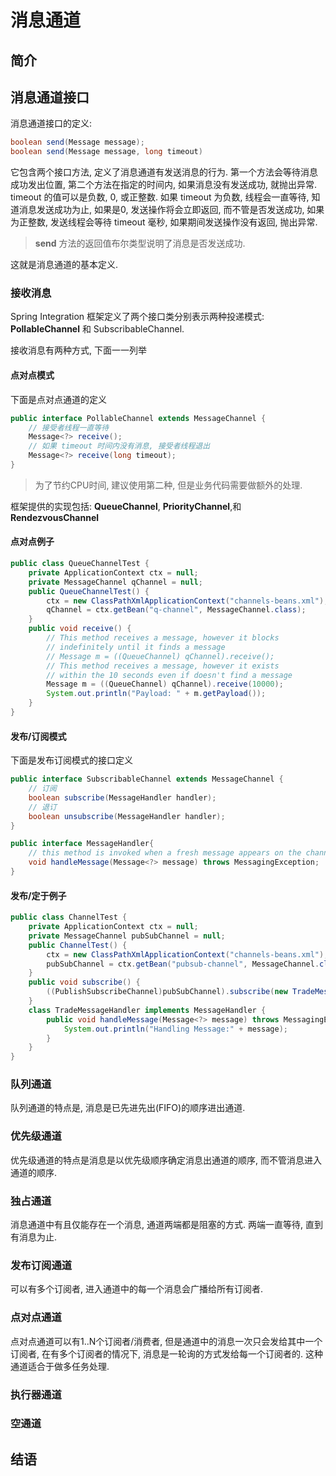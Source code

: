 # 消息通道

## 简介

## 消息通道接口

消息通道接口的定义:

```java
boolean send(Message message);
boolean send(Message message, long timeout)
```

它包含两个接口方法, 定义了消息通道有发送消息的行为. 第一个方法会等待消息成功发出位置, 第二个方法在指定的时间内, 如果消息没有发送成功, 就抛出异常. timeout 的值可以是负数, 0, 或正整数. 如果 timeout 为负数, 线程会一直等待, 知道消息发送成功为止, 如果是0, 发送操作将会立即返回, 而不管是否发送成功, 如果为正整数, 发送线程会等待 timeout 毫秒, 如果期间发送操作没有返回, 抛出异常.

> **send** 方法的返回值布尔类型说明了消息是否发送成功.

这就是消息通道的基本定义.

### 接收消息

Spring Integration 框架定义了两个接口类分别表示两种投递模式: **PollableChannel** 和 SubscribableChannel.

接收消息有两种方式, 下面一一列举

#### 点对点模式

下面是点对点通道的定义

```java
public interface PollableChannel extends MessageChannel {
    // 接受者线程一直等待
    Message<?> receive();
    // 如果 timeout 时间内没有消息, 接受者线程退出
    Message<?> receive(long timeout);
}
```

> 为了节约CPU时间, 建议使用第二种, 但是业务代码需要做额外的处理.

框架提供的实现包括: **QueueChannel**, **PriorityChannel**,和 **RendezvousChannel**

#### 点对点例子

```java
public class QueueChannelTest {
    private ApplicationContext ctx = null;
    private MessageChannel qChannel = null;
    public QueueChannelTest() {
        ctx = new ClassPathXmlApplicationContext("channels-beans.xml");
        qChannel = ctx.getBean("q-channel", MessageChannel.class);
    }
    public void receive() {
        // This method receives a message, however it blocks
        // indefinitely until it finds a message
        // Message m = ((QueueChannel) qChannel).receive();
        // This method receives a message, however it exists
        // within the 10 seconds even if doesn't find a message
        Message m = ((QueueChannel) qChannel).receive(10000);
        System.out.println("Payload: " + m.getPayload());
    }
}
```

#### 发布/订阅模式

下面是发布订阅模式的接口定义

```java
public interface SubscribableChannel extends MessageChannel {
    // 订阅
    boolean subscribe(MessageHandler handler);
    // 退订
    boolean unsubscribe(MessageHandler handler);
}

public interface MessageHandler{
    // this method is invoked when a fresh message appears on the channel
    void handleMessage(Message<?> message) throws MessagingException;
}
```

#### 发布/定于例子

```java
public class ChannelTest {
    private ApplicationContext ctx = null;
    private MessageChannel pubSubChannel = null;
    public ChannelTest() {
        ctx = new ClassPathXmlApplicationContext("channels-beans.xml");
        pubSubChannel = ctx.getBean("pubsub-channel", MessageChannel.class);
    }
    public void subscribe() {
        ((PublishSubscribeChannel)pubSubChannel).subscribe(new TradeMessageHandler());
    }
    class TradeMessageHandler implements MessageHandler {
        public void handleMessage(Message<?> message) throws MessagingException {
            System.out.println("Handling Message:" + message);
        }
    }
}
```

### 队列通道

队列通道的特点是, 消息是已先进先出(FIFO)的顺序进出通道.

### 优先级通道

优先级通道的特点是消息是以优先级顺序确定消息出通道的顺序, 而不管消息进入通道的顺序.

### 独占通道

消息通道中有且仅能存在一个消息, 通道两端都是阻塞的方式. 两端一直等待, 直到有消息为止.

### 发布订阅通道

可以有多个订阅者, 进入通道中的每一个消息会广播给所有订阅者.

### 点对点通道

点对点通道可以有1..N个订阅者/消费者, 但是通道中的消息一次只会发给其中一个订阅者,
在有多个订阅者的情况下, 消息是一轮询的方式发给每一个订阅者的. 这种通道适合于做多任务处理.

### 执行器通道

### 空通道

## 结语
